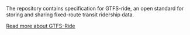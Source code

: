 The repository contains specification for GTFS-ride, an open standard for storing and sharing fixed-route transit ridership data.

[Read more about GTFS-Ride](https://gtfsride.org)
